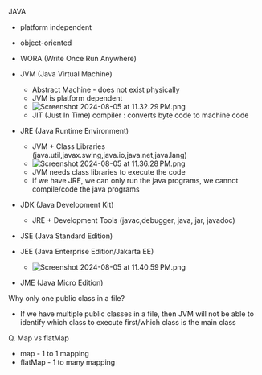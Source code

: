 
JAVA
- platform independent
- object-oriented
- WORA (Write Once Run Anywhere)
- JVM (Java Virtual Machine)
  - Abstract Machine - does not exist physically
  - JVM is platform dependent
  - ![Screenshot 2024-08-05 at 11.32.29 PM.png](images%2FScreenshot%202024-08-05%20at%2011.32.29%E2%80%AFPM.png)
  - JIT (Just In Time) compiler : converts byte code to machine code 

- JRE (Java Runtime Environment)
  - JVM + Class Libraries (java.util,javax.swing,java.io,java.net,java.lang)
  - ![Screenshot 2024-08-05 at 11.36.28 PM.png](images%2FScreenshot%202024-08-05%20at%2011.36.28%E2%80%AFPM.png)
  - JVM needs class libraries to execute the code
  - if we have JRE, we can only run the java programs, we cannot compile/code the java programs

- JDK (Java Development Kit)
  - JRE + Development Tools (javac,debugger, java, jar, javadoc) 

- JSE (Java Standard Edition)
- JEE (Java Enterprise Edition/Jakarta EE)
   - ![Screenshot 2024-08-05 at 11.40.59 PM.png](images%2FScreenshot%202024-08-05%20at%2011.40.59%E2%80%AFPM.png)
- JME (Java Micro Edition)

Why only one public class in a file?
- If we have multiple public classes in a file, then JVM will not be able to identify which class to execute first/which class is the main class


Q. Map vs flatMap
- map - 1 to 1 mapping
- flatMap - 1 to many mapping















